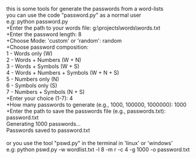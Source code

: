 this is some tools for generate the passwords from a word-lists
<br>you can use the code "password.py" as a normal user
<br>  e.g: python password.py
<br>      +Enter the path to your words file: g:\projects\words\words.txt
<br>      +Enter the password length: 8
<br>      +Choose Mode: 'custom' or 'random': random
<br>      +Choose password composition: 
<br>        1 - Words only (W)
<br>        2 - Words + Numbers (W + N)
<br>        3 - Words + Symbols (W + S)
<br>        4 - Words + Numbers + Symbols (W + N + S)
<br>        5 - Numbers only (N)
<br>        6 - Symbols only (S)
<br>        7 - Numbers + Symbols (N + S)
<br>      +Enter your choice (1-7): 4
<br>      +How many passwords to generate (e.g., 1000, 100000, 1000000): 1000
<br>      +Enter the path to save the passwords file (e.g., passwords.txt): password.txt
<br>       Generating 1000 passwords...
<br>       Passwords saved to password.txt
<br>      <br> or you use the tool "pswd.py" in the terminal in 'linux' or 'windows'
<br>  e.g: python pswd.py -w wordlist.txt -l 8 -m r -c 4 -g 1000 -o password.txt
